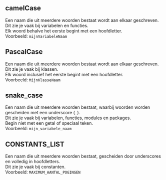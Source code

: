
## camelCase
Een naam die uit meerdere woorden bestaat wordt aan elkaar geschreven.  
Dit zie je vaak bij variabelen en functies.  
Elk woord behalve het eerste begint met een hoofdletter.  
Voorbeeld: `mijnVariabeleNaam`

## PascalCase
Een naam die uit meerdere woorden bestaat wordt aan elkaar geschreven.  
Dit zie je vaak bij klassen.  
Elk woord inclusief het eerste begint met een hoofdletter.  
Voorbeeld: `MijnKlasseNaam`

## snake_case
Een naam die uit meerdere woorden bestaat, waarbij woorden worden gescheiden met een underscore (`_`).  
Dit zie je vaak bij variabelen, functies, modules en packages.  
Begin niet met een getal of speciaal teken.  
Voorbeeld: `mijn_variabele_naam`

## CONSTANTS_LIST
Een naam die uit meerdere woorden bestaat, gescheiden door underscores en volledig in hoofdletters.  
Dit zie je vaak bij constanten.  
Voorbeeld: `MAXIMUM_AANTAL_POGINGEN`

